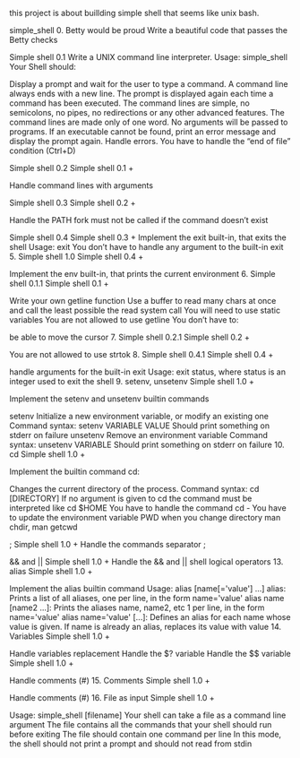 this project is about buillding simple shell that seems like unix bash.

simple_shell 0. Betty would be proud Write a beautiful code that passes the Betty checks

Simple shell 0.1 Write a UNIX command line interpreter.
Usage: simple_shell Your Shell should:

Display a prompt and wait for the user to type a command. A command line always ends with a new line. The prompt is displayed again each time a command has been executed. The command lines are simple, no semicolons, no pipes, no redirections or any other advanced features. The command lines are made only of one word. No arguments will be passed to programs. If an executable cannot be found, print an error message and display the prompt again. Handle errors. You have to handle the “end of file” condition (Ctrl+D)

Simple shell 0.2 Simple shell 0.1 +

Handle command lines with arguments

Simple shell 0.3 Simple shell 0.2 +

Handle the PATH fork must not be called if the command doesn’t exist

Simple shell 0.4 Simple shell 0.3 +
Implement the exit built-in, that exits the shell Usage: exit You don’t have to handle any argument to the built-in exit 5. Simple shell 1.0 Simple shell 0.4 +

Implement the env built-in, that prints the current environment 6. Simple shell 0.1.1 Simple shell 0.1 +

Write your own getline function Use a buffer to read many chars at once and call the least possible the read system call You will need to use static variables You are not allowed to use getline You don’t have to:

be able to move the cursor 7. Simple shell 0.2.1 Simple shell 0.2 +

You are not allowed to use strtok 8. Simple shell 0.4.1 Simple shell 0.4 +

handle arguments for the built-in exit Usage: exit status, where status is an integer used to exit the shell 9. setenv, unsetenv Simple shell 1.0 +

Implement the setenv and unsetenv builtin commands

setenv Initialize a new environment variable, or modify an existing one Command syntax: setenv VARIABLE VALUE Should print something on stderr on failure unsetenv Remove an environment variable Command syntax: unsetenv VARIABLE Should print something on stderr on failure 10. cd Simple shell 1.0 +

Implement the builtin command cd:

Changes the current directory of the process. Command syntax: cd [DIRECTORY] If no argument is given to cd the command must be interpreted like cd $HOME You have to handle the command cd - You have to update the environment variable PWD when you change directory man chdir, man getcwd

; Simple shell 1.0 +
Handle the commands separator ;

&& and || Simple shell 1.0 +
Handle the && and || shell logical operators 13. alias Simple shell 1.0 +

Implement the alias builtin command Usage: alias [name[='value'] ...] alias: Prints a list of all aliases, one per line, in the form name='value' alias name [name2 ...]: Prints the aliases name, name2, etc 1 per line, in the form name='value' alias name='value' [...]: Defines an alias for each name whose value is given. If name is already an alias, replaces its value with value 14. Variables Simple shell 1.0 +

Handle variables replacement Handle the $? variable Handle the $$ variable Simple shell 1.0 +

Handle comments (#) 15. Comments Simple shell 1.0 +

Handle comments (#) 16. File as input Simple shell 1.0 +

Usage: simple_shell [filename] Your shell can take a file as a command line argument The file contains all the commands that your shell should run before exiting The file should contain one command per line In this mode, the shell should not print a prompt and should not read from stdin
